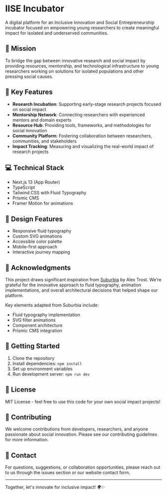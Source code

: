 # IISE Incubator

A digital platform for an Inclusive Innovation and Social Entrepreneurship incubator focused on empowering young researchers to create meaningful impact for isolated and underserved communities.

## 🌟 Mission

To bridge the gap between innovative research and social impact by providing resources, mentorship, and technological infrastructure to young researchers working on solutions for isolated populations and other pressing social causes.

## 🎯 Key Features

- **Research Incubation**: Supporting early-stage research projects focused on social impact
- **Mentorship Network**: Connecting researchers with experienced mentors and domain experts
- **Resource Hub**: Providing tools, frameworks, and methodologies for social innovation
- **Community Platform**: Fostering collaboration between researchers, communities, and stakeholders
- **Impact Tracking**: Measuring and visualizing the real-world impact of research projects

## 💻 Technical Stack

- Next.js 13 (App Router)
- TypeScript
- Tailwind CSS with Fluid Typography
- Prismic CMS
- Framer Motion for animations

## 🎨 Design Features

- Responsive fluid typography
- Custom SVG animations
- Accessible color palette
- Mobile-first approach
- Interactive journey mapping

## 🙏 Acknowledgments

This project draws significant inspiration from [Suburbia](https://github.com/a-trost/suburbia) by Alex Trost. We're grateful for the innovative approach to fluid typography, animation implementations, and overall architectural decisions that helped shape our platform.

Key elements adapted from Suburbia include:
- Fluid typography implementation
- SVG filter animations
- Component architecture
- Prismic CMS integration

## 🚀 Getting Started

1. Clone the repository
2. Install dependencies: `npm install`
3. Set up environment variables
4. Run development server: `npm run dev`

## 📝 License

MIT License - feel free to use this code for your own social impact projects!

## 🤝 Contributing

We welcome contributions from developers, researchers, and anyone passionate about social innovation. Please see our contributing guidelines for more information.

## 📧 Contact

For questions, suggestions, or collaboration opportunities, please reach out to us through the issues section or our website contact form.

---

Together, let's innovate for inclusive impact! 🌍✨
